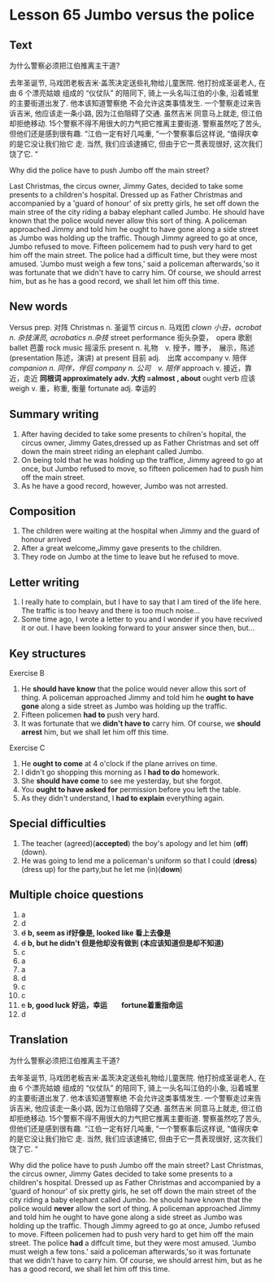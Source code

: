 # Lesson 65 Jumbo versus the police

## Text

为什么警察必须把江伯推离主干道?

去年圣诞节, 马戏团老板吉米·盖茨决定送些礼物给儿童医院. 他打扮成圣诞老人, 在由 6 个漂亮姑娘
组成的 “仪仗队” 的陪同下, 骑上一头名叫江伯的小象, 沿着城里的主要街道出发了. 他本该知道警察绝
不会允许这类事情发生. 一个警察走过来告诉吉米, 他应该走一条小路, 因为江伯阻碍了交通. 虽然吉米
同意马上就走, 但江伯却拒绝移动. 15个警察不得不用很大的力气把它推离主要街道. 警察虽然吃了苦头,
但他们还是感到很有趣. “江伯一定有好几吨重, “一个警察事后这样说, “值得庆幸的是它没让我们抬它
走. 当然, 我们应该逮捕它, 但由于它一贯表现很好, 这次我们饶了它. “

Why did the police have to push Jumbo off the main street?

Last Christmas, the circus owner, Jimmy Gates, decided to take some presents to a children's hospital.
Dressed up as Father Christmas and accompanied by a 'guard of honour' of six pretty girls, he set off down the main stree of the city riding a babay elephant called Jumbo.
He should have known that the police would never allow this sort of thing.
A policeman approached Jimmy and told him he ought to have gone along a side street as Jumbo was holding up the traffic.
Though Jimmy agreed to go at once, Jumbo refused to move.
Fifteen policemem had to push very hard to get him off the main street.
The police had a difficult time, but they were most amused.
'Jumbo must weigh a few tons,' said a policeman afterwards,'so it was fortunate that we didn't have to carry him.
Of course, we should arrest him, but as he has a good record, we shall let him off this time.

## New words

Versus  prep. 对阵
Christmas n. 圣诞节
circus n. 马戏团 *clown 小丑，acrobat n. 杂技演员, acrobatics n.杂技*
    street performance 街头杂耍，　opera 歌剧 ballet 芭蕾 rock music 摇滚乐
present n. 礼物　v. 授予，赠予，　展示，陈述(presentation 陈述，演讲) 
    at present 目前  adj.　出席
accompany v. 陪伴  *companion n. 同伴，伴侣  company n. 公司　v. 陪伴*
approach v. 接近，靠近，走近  **同根词 approximately adv. 大约 =almost , about**
ought verb 应该
weigh v. 重，称重, 衡量
fortunate adj. 幸运的

## Summary writing

1. After having decided to take some presents to chilren's hopital, the circus owner, Jimmy Gates,dressed up as Father Christmas and set off down the main street riding an elephant called Jumbo.
2. On being told that he was holding up the traffice, Jimmy agreed to go at once, but Jumbo refused to move, so fifteen policemen had to push him off the main street. 
3. As he have a good record, however, Jumbo was not arrested.

## Composition

1. The children were waiting at the hospital when Jimmy and the guard of honour arrived
2. After a great welcome,Jimmy gave presents to the children.
3. They rode on Jumbo at the time to leave but he refused to move.

## Letter writing

1. I really hate to complain, but I have to say that I am tired of the life here.
   The traffic is too heavy and there is too much noise...
2. Some time ago, I wrote a letter to you and I wonder if you have recvived it or out.
    I have been looking forward to your answer since then, but...

## Key structures

Exercise B

1. He **should have know** that the police would never allow this sort of thing. A policeman approached Jimmy and told him he **ought to have gone** along a side street as Jumbo was holding up the traffic.
2. Fifteen policemen **had to** push very hard.
3. It was fortunate that we **didn't have to** carry him. Of course, we **should arrest** him, but we shall let him off this time.

Exercise C

1. He **ought to come** at 4 o'clock if the plane arrives on time.
2. I didn't go shopping this morning as I **had to do** homework.
3. She **should have come** to see me yesterday, but she forgot.
4. You **ought to have asked for** permission before you left the table.
5. As they didn't understand, I **had to explain** everything again.

## Special difficulties

1. The teacher (agreed)(**accepted**) the boy's apology and let him (**off**)(down).
2. He was going to lend me a policeman's uniform so that I could (**dress**)(dress up) for the party,but he let me (in)(**down**)

## Multiple choice questions

1. a
2. d
3. ~~d~~ **b, seem as if好像是,  looked like 看上去像是**
4. ~~d~~ **b, but he didn't 但是他却没有做到 (本应该知道但是却不知道)**
5. c
6. a
7. a
8. d
9. c
10. c
11. ~~c~~ **b, good luck 好运，幸运　　fortune着重指命运**
12. d

## Translation

为什么警察必须把江伯推离主干道?

去年圣诞节, 马戏团老板吉米·盖茨决定送些礼物给儿童医院. 他打扮成圣诞老人, 在由 6 个漂亮姑娘
组成的 “仪仗队” 的陪同下, 骑上一头名叫江伯的小象, 沿着城里的主要街道出发了. 他本该知道警察绝
不会允许这类事情发生. 一个警察走过来告诉吉米, 他应该走一条小路, 因为江伯阻碍了交通. 虽然吉米
同意马上就走, 但江伯却拒绝移动. 15个警察不得不用很大的力气把它推离主要街道. 警察虽然吃了苦头,
但他们还是感到很有趣. “江伯一定有好几吨重, “一个警察事后这样说, “值得庆幸的是它没让我们抬它
走. 当然, 我们应该逮捕它, 但由于它一贯表现很好, 这次我们饶了它. “

Why did the police have to push Jumbo off the main street?
Last Christmas, the circus owner, Jimmy Gates decided to take some presents to a children's hospital.
Dressed up as Father Christmas and accompanied by a 'guard of honour' of six pretty girls,
he set off down the main street of the city riding a baby elephant called Jumbo.
he should have known that the police would **never** allow the sort of thing.
A policeman approached Jimmy and told him he ought to have gone along a side street as Jumbo was holding up the traffic.
Though Jimmy agreed to go at once, Jumbo refused to move.
Fifteen policemen had to push very hard to get him off the main street.
The police **had** a diffcult time, but they were most amused.
'Jumbo must weigh a few tons.' said a policeman afterwards,'so it was fortunate that we didn't have to carry him.
Of course, we should arrest him, but as he has a good record, we shall let him off this time.